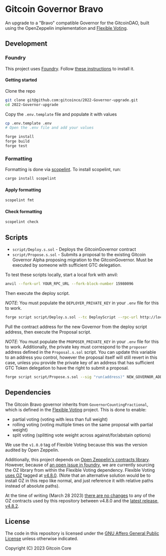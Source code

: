 # Gitcoin Governor Bravo

An upgrade to a "Bravo" compatible Governor for the GitcoinDAO, built using the OpenZeppelin implementation and [Flexible Voting](https://github.com/ScopeLift/flexible-voting).

## Development

### Foundry

This project uses [Foundry](https://github.com/foundry-rs/foundry). Follow [these instructions](https://github.com/foundry-rs/foundry#installation) to install it.


#### Getting started

Clone the repo

```bash
git clone git@github.com:gitcoinco/2022-Governor-upgrade.git
cd 2022-Governor-upgrade
```

Copy the `.env.template` file and populate it with values

```bash
cp .env.template .env
# Open the .env file and add your values
```

```bash
forge install
forge build
forge test
```

### Formatting

Formatting is done via [scopelint](https://github.com/ScopeLift/scopelint). To install scopelint, run:

```bash
cargo install scopelint
```

#### Apply formatting

```bash
scopelint fmt
```

#### Check formatting

```bash
scopelint check
```

## Scripts

 * `script/Deploy.s.sol` - Deploys the GitcoinGovernor contract
 * `script/Propose.s.sol` - Submits a proposal to the existing Gitcoin Governor Alpha proposing migration to the GitcoinGovernor. Must be executed by someone with sufficient GTC delegation.

 To test these scripts locally, start a local fork with anvil:

 ```bash
 anvil --fork-url YOUR_RPC_URL --fork-block-number 15980096
 ```

 Then execute the deploy script.

 _NOTE_: You must populate the `DEPLOYER_PRIVATE_KEY` in your `.env` file for this to work.

 ```bash
 forge script script/Deploy.s.sol --tc DeployScript --rpc-url http://localhost:8545 --broadcast
 ```

 Pull the contract address for the new Governor from the deploy script address, then execute the Proposal script.

 _NOTE_: You must populate the `PROPOSER_PRIVATE_KEY` in your `.env` file for this to work. Additionally, the
 private key must correspond to the `proposer` address defined in the `Proposal.s.sol` script. You can update this
 variable to an address you control, however the proposal itself will still revert in this case, unless you provide
 the private key of an address that has sufficient GTC Token delegation to have the right to submit a proposal.

 ```bash
forge script script/Propose.s.sol --sig "run(address)" NEW_GOVERNOR_ADDRESS --rpc-url http://localhost:8545 --broadcast
 ```

## Dependencies

The Gitcoin Bravo governor inherits from `GovernorCountingFractional`, which is
defined in the [Flexible Voting](https://github.com/ScopeLift/flexible-voting)
project. This is done to enable:

* partial voting (voting with less than full weight)
* rolling voting (voting multiple times on the same proposal with partial weight)
* split voting (splitting vote weight across against/for/abstain options)

We use the `v1.0.0` tag of Flexible Voting because this was the version audited by
Open Zeppelin.

Additionally, this project depends on [Open Zeppelin's contracts
library](https://github.com/OpenZeppelin/openzeppelin-contracts/). However,
because of [an open issue in foundry](https://github.com/foundry-rs/foundry/issues/1855),
we are currently sourcing the OZ library from within the Flexible Voting dependency.
Flexible Voting [uses
OZ](https://github.com/ScopeLift/flexible-voting/tree/4399694c1a70d9e236c4c072802bfbe8e4951bf0/lib)
tagged at [v4.8.0](https://github.com/OpenZeppelin/openzeppelin-contracts/releases/tag/v4.8.0). (Note that an alternative solution would be to install OZ in this repo like normal, and just reference it with relative paths instead of absolute paths).

At the time of writing (March 28 2023) [there are no
changes](https://github.com/OpenZeppelin/openzeppelin-contracts/compare/49c0e43...d00acef) to any of the OZ
contracts used by this repository between v4.8.0 and the [latest
release, v4.8.2](https://github.com/OpenZeppelin/openzeppelin-contracts/releases/tag/v4.8.2).

## License

The code in this repository is licensed under the [GNU Affero General Public License](LICENSE) unless otherwise indicated.

Copyright (C) 2023 Gitcoin Core
